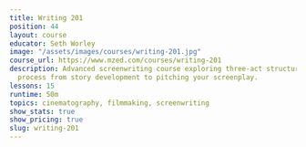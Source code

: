 ```yaml
---
title: Writing 201
position: 44
layout: course
educator: Seth Worley
image: "/assets/images/courses/writing-201.jpg"
course_url: https://www.mzed.com/courses/writing-201
description: Advanced screenwriting course exploring three-act structure and the complete
  process from story development to pitching your screenplay.
lessons: 15
runtime: 50m
topics: cinematography, filmmaking, screenwriting
show_stats: true
show_pricing: true
slug: writing-201
---
```


